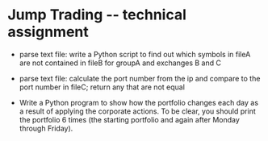 # Jump Trading -- technical assignment

  *  parse text file:  write a Python script to find out which 
      symbols in fileA are not contained in fileB for groupA and exchanges B and C

  *  parse text file: calculate the port number from the ip and compare to the 
     port number in fileC; return any that are not equal

  *  Write a Python program to show how the portfolio changes each day as a result 
     of applying the corporate actions. To be clear, you should print the portfolio 
     6 times (the starting portfolio and again after Monday through Friday).
